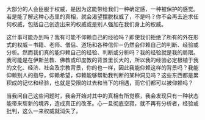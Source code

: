 大部分的人会臣服于权威，是因为这能带给我们一种确定感，一种被保护的感觉。若是能了解这种心态里的真相，就会渴望摆脱权威了，不是吗？你不会再去追求任何权威，包括自己创造出来的权威或是别人强加在我们身上的权威。

这什事可能办到吗？我有可能不仰赖自己的经验吗？即使我们拒绝了所有的外在形式的权威－书籍、老师、僧侣、道场和各种信仰－仍然会仰赖自己的判断、经验或分析。然而我们真的能仰赖自己的经验、判断或分析吗？我的经验就是我的局限。我可能是在伊斯兰教、佛教或印度教的背景里长大的，所以我的经验必定根植于我的文化、经济、社会及宗教背景，你的也一样，因此我能仰赖这样的背景吗？我能仰赖别人的指导，仰赖希望，仰赖能够帮助我判断的某种洞见吗？这些东西都是累积成的记忆和经验，也就是受限的过去和当下的相遇，而它们都可以被仰赖吗？

当我问自己这些问题时，我会开始对其中的真相有所觉察，我会发现只有一种状态能带来崭新的境界，造成真正的改革。心一旦彻底空寂，就不再有分析者，经验或批判，这么一来权威就消失了。
